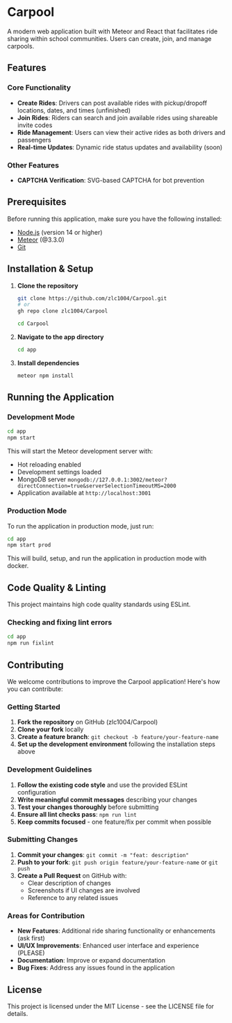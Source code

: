 # Carpool

A modern web application built with Meteor and React that facilitates ride sharing within school communities. Users can create, join, and manage carpools.

## Features

### Core Functionality

- **Create Rides**: Drivers can post available rides with pickup/dropoff locations, dates, and times (unfinished)
- **Join Rides**: Riders can search and join available rides using shareable invite codes
- **Ride Management**: Users can view their active rides as both drivers and passengers
- **Real-time Updates**: Dynamic ride status updates and availability (soon)

### Other Features

- **CAPTCHA Verification**: SVG-based CAPTCHA for bot prevention

## Prerequisites

Before running this application, make sure you have the following installed:

- [Node.js](https://nodejs.org/) (version 14 or higher)
- [Meteor](https://www.meteor.com/install) (@3.3.0)
- [Git](https://git-scm.com/downloads)

## Installation & Setup

1. **Clone the repository**

   ```bash
   git clone https://github.com/zlc1004/Carpool.git
   # or
   gh repo clone zlc1004/Carpool

   cd Carpool
   ```

2. **Navigate to the app directory**

   ```bash
   cd app
   ```

3. **Install dependencies**

   ```bash
   meteor npm install
   ```

## Running the Application

### Development Mode

```bash
cd app
npm start
```

This will start the Meteor development server with:

- Hot reloading enabled
- Development settings loaded
- MongoDB server `mongodb://127.0.0.1:3002/meteor?directConnection=true&serverSelectionTimeoutMS=2000`
- Application available at `http://localhost:3001`

### Production Mode

To run the application in production mode, just run:

```bash
cd app
npm start prod
```

This will build, setup, and run the application in production mode with docker.

## Code Quality & Linting

This project maintains high code quality standards using ESLint.

### Checking and fixing lint errors

```bash
cd app
npm run fixlint
```

## Contributing

We welcome contributions to improve the Carpool application! Here's how you can contribute:

### Getting Started

1. **Fork the repository** on GitHub (zlc1004/Carpool)
2. **Clone your fork** locally
3. **Create a feature branch**: `git checkout -b feature/your-feature-name`
4. **Set up the development environment** following the installation steps above

### Development Guidelines

1. **Follow the existing code style** and use the provided ESLint configuration
2. **Write meaningful commit messages** describing your changes
3. **Test your changes thoroughly** before submitting
4. **Ensure all lint checks pass**: `npm run lint`
5. **Keep commits focused** - one feature/fix per commit when possible

### Submitting Changes

1. **Commit your changes**: `git commit -m "feat: description"`
2. **Push to your fork**: `git push origin feature/your-feature-name` or `git push`
3. **Create a Pull Request** on GitHub with:
   - Clear description of changes
   - Screenshots if UI changes are involved
   - Reference to any related issues

### Areas for Contribution

- **New Features**: Additional ride sharing functionality or enhancements (ask first)
- **UI/UX Improvements**: Enhanced user interface and experience (PLEASE)
- **Documentation**: Improve or expand documentation
- **Bug Fixes**: Address any issues found in the application

## License

This project is licensed under the MIT License - see the LICENSE file for details.
